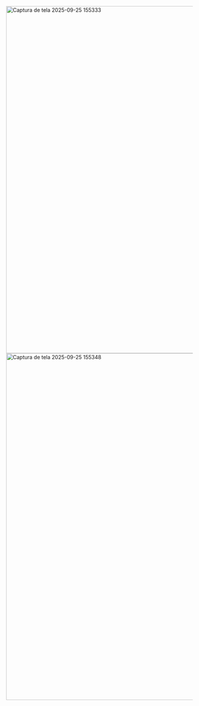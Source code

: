 <img width="1905" height="937" alt="Captura de tela 2025-09-25 155333" src="https://github.com/user-attachments/assets/3c4e5cb9-789e-43f9-9276-109bb6c0aa84" />
<img width="1905" height="936" alt="Captura de tela 2025-09-25 155348" src="https://github.com/user-attachments/assets/5aa42220-ad02-4bbe-bd9a-7b4651d1eab1" />

